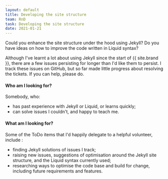 ```yaml
---
layout: default
title: Developing the site structure
team: RnD
task: Developing the site structure
date: 2021-01-21
---
```


Could you enhance the site structure under the hood using Jekyll? Do you have ideas on how to improve the code written in Liquid syntax?
<!-- excerpt-end -->
Although I've learnt a lot about using Jekyll since the start of {{ site.brand }}, there are a few issues persisting for longer than I'd like them to persist.
I track these issues on GitHub, but so far made little progress about resolving the tickets.
If you can help, please do.

#### Who am I looking for?

Somebody, who:

+ has past experience with Jekyll or Liquid, or learns quickly;
+ can solve issues I couldn't, and happy to teach me.

#### What am I looking for?

Some of the ToDo items that I'd happily delegate to a helpful volunteer, include :

+ finding Jekyll solutions of issues I track;
+ raising new issues, suggestions of optimisation around the Jekyll site structure, and the Liquid syntax currently used;
+ researching ways to optimise the code base and build for change, including future requirements and features.
